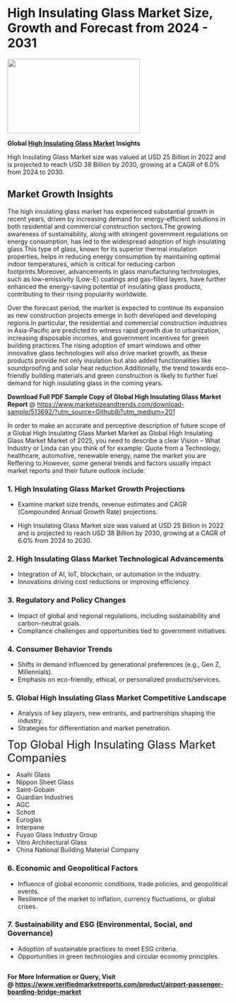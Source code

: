 <H1>High Insulating Glass Market Size, Growth and Forecast from 2024 - 2031</H1><img class="aligncenter size-medium wp-image-584254" src="https://thirdeyenews.in/wp-content/uploads/2024/09/Global-Market-Research-300x168.jpeg" alt="" width="300" height="168" /><p><strong>Global&nbsp;<a href="https://www.marketsizeandtrends.com/download-sample/513692/?utm_source=Github8j?utm_medium=201">High Insulating Glass Market</a> Insights</strong></p><p>High Insulating Glass Market size was valued at USD 25 Billion in 2022 and is projected to reach USD 38 Billion by 2030, growing at a CAGR of 6.0% from 2024 to 2030.</p><p><h2>Market Growth Insights</h2> <p>The high insulating glass market has experienced substantial growth in recent years, driven by increasing demand for energy-efficient solutions in both residential and commercial construction sectors.The growing awareness of sustainability, along with stringent government regulations on energy consumption, has led to the widespread adoption of high insulating glass.This type of glass, known for its superior thermal insulation properties, helps in reducing energy consumption by maintaining optimal indoor temperatures, which is critical for reducing carbon footprints.Moreover, advancements in glass manufacturing technologies, such as low-emissivity (Low-E) coatings and gas-filled layers, have further enhanced the energy-saving potential of insulating glass products, contributing to their rising popularity worldwide.</p> <p></p> <p>Over the forecast period, the market is expected to continue its expansion as new construction projects emerge in both developed and developing regions.In particular, the residential and commercial construction industries in Asia-Pacific are predicted to witness rapid growth due to urbanization, increasing disposable incomes, and government incentives for green building practices.The rising adoption of smart windows and other innovative glass technologies will also drive market growth, as these products provide not only insulation but also added functionalities like soundproofing and solar heat reduction.Additionally, the trend towards eco-friendly building materials and green construction is likely to further fuel demand for high insulating glass in the coming years.</p> <p></p><p><span class=""><strong>Download Full PDF Sample Copy of Global High Insulating Glass Market Report</strong> @ <a href="https://www.marketsizeandtrends.com/download-sample/513692/?utm_source=Github8j?utm_medium=201" target="_blank">https://www.marketsizeandtrends.com/download-sample/513692/?utm_source=Github8j?utm_medium=201</a></span></p><p>In order to make an accurate and perceptive description of future scope of a Global&nbsp;High Insulating Glass Market Market as Global&nbsp;High Insulating Glass Market Market of 2025, you need to describe a clear Vision &ndash; What Industry or Linda can you think of for example: Quote from a Technology, healthcare, automotive, renewable energy, name the market you are Reffering to.However, some general trends and factors usually impact market reports and their future outlook include:</p><h3>1.&nbsp;<strong>High Insulating Glass Market Growth Projections</strong></h3><ul><li>Examine market size trends, revenue estimates and CAGR (Compounded Annual Growth Rate) projections.</li><li><p>High Insulating Glass Market size was valued at USD 25 Billion in 2022 and is projected to reach USD 38 Billion by 2030, growing at a CAGR of 6.0% from 2024 to 2030.</p></li></ul><h3>2.&nbsp;<strong>High Insulating Glass Market Technological Advancements</strong></h3><ul><li>Integration of AI, IoT, blockchain, or automation in the industry.</li><li>Innovations driving cost reductions or improving efficiency.</li></ul><h3>3.&nbsp;<strong>Regulatory and Policy Changes</strong></h3><ul><li>Impact of global and regional regulations, including sustainability and carbon-neutral goals.</li><li>Compliance challenges and opportunities tied to government initiatives.</li></ul><h3>4.&nbsp;<strong>Consumer Behavior Trends</strong></h3><ul><li>Shifts in demand influenced by generational preferences (e.g., Gen Z, Millennials).</li><li>Emphasis on eco-friendly, ethical, or personalized products/services.</li></ul><h3>5.&nbsp;<strong>Global High Insulating Glass Market Competitive Landscape</strong></h3><ul><li>Analysis of key players, new entrants, and partnerships shaping the industry.</li><li>Strategies for differentiation and market penetration.</li></ul><p data-pm-slice="1 1 []"><span style="color: inherit; font-family: inherit; font-size: 25px;">Top Global High Insulating Glass Market Companies</span></p><div class="" data-test-id=""><p><li>Asahi Glass</li><li> Nippon Sheet Glass</li><li> Saint-Gobain</li><li> Guardian Industries</li><li> AGC</li><li> Schott</li><li> Euroglas</li><li> Interpane</li><li> Fuyao Glass Industry Group</li><li> Vitro Architectural Glass</li><li> China National Building Material Company</li></p></div><h3>6.&nbsp;<strong>Economic and Geopolitical Factors</strong></h3><ul><li>Influence of global economic conditions, trade policies, and geopolitical events.</li><li>Resilience of the market to inflation, currency fluctuations, or global crises.</li></ul><h3>7.&nbsp;<strong>Sustainability and ESG (Environmental, Social, and Governance)</strong></h3><ul><li>Adoption of sustainable practices to meet ESG criteria.</li><li>Opportunities in green technologies and circular economy principles.</li></ul><h2><strong style="font-size: 14px;">For More Information or Query, Visit @&nbsp;</strong><a style="background-color: #ffffff; font-size: 14px;" href="https://www.marketsizeandtrends.com/report/high-insulating-glass-market/" target="_blank">https://www.verifiedmarketreports.com/product/airport-passenger-boarding-bridge-market</a></h2>